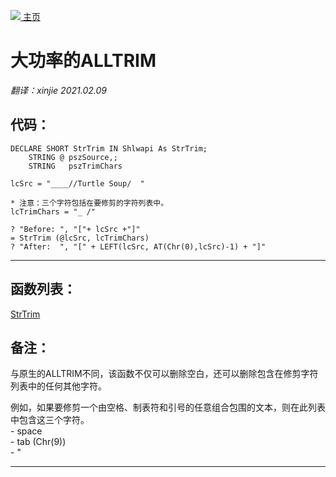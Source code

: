 [<img src="../images/home.png"> 主页 ](https://github.com/VFP9/Win32API)  

# 大功率的ALLTRIM
_翻译：xinjie  2021.02.09_

## 代码：
```foxpro  
DECLARE SHORT StrTrim IN Shlwapi As StrTrim;
   	STRING @ pszSource,;
   	STRING   pszTrimChars

lcSrc = "____//Turtle Soup/  "
	
* 注意：三个字符包括在要修剪的字符列表中。
lcTrimChars = "_ /"

? "Before: ", "["+ lcSrc +"]"
= StrTrim (@lcSrc, lcTrimChars)
? "After:  ", "[" + LEFT(lcSrc, AT(Chr(0),lcSrc)-1) + "]"  
```  
***  


## 函数列表：
[StrTrim](../libraries/shlwapi/StrTrim.md)  

## 备注：
与原生的ALLTRIM不同，该函数不仅可以删除空白，还可以删除包含在修剪字符列表中的任何其他字符。 
  
例如，如果要修剪一个由空格、制表符和引号的任意组合包围的文本，则在此列表中包含这三个字符。  
	- space  
	- tab (Chr(9))  
	- "  
  
***  

